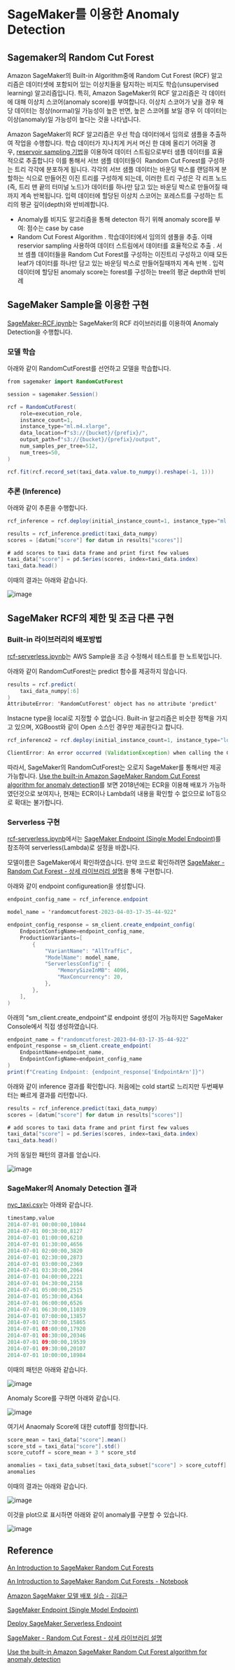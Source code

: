 # SageMaker를 이용한 Anomaly Detection

## Sagemaker의 Random Cut Forest

Amazon SageMaker의 Built-in Algorithm중에 Random Cut Forest (RCF) 알고리즘은 데이터셋에 포함되어 있는 이상치들을 탐지하는 비지도 학습(unsupervised learning) 알고리즘입니다. 특히, Amazon SageMaker의 RCF 알고리즘은 각 데이터에 대해 이상치 스코어(anomaly score)를 부여합니다. 이상치 스코어가 낮을 경우 해당 데이터는 정상(normal)일 가능성이 높은 반면, 높은 스코어를 보일 경우 이 데이터는 이상(anomaly)일 가능성이 높다는 것을 나타냅니다.

Amazon SageMaker의 RCF 알고리즘은 우선 학습 데이터에서 임의로 샘플을 추출하여 작업을 수행합니다. 학습 데이터가 지나치게 커서 머신 한 대에 올리기 어려울 경우, [reservoir sampling 기법](https://en.wikipedia.org/wiki/Reservoir_sampling)을 이용하여 데이터 스트림으로부터 샘플 데이터를 효율적으로 추출합니다 이를 통해서 서브 샘플 데이터들이  Random Cut Forest를 구성하는 트리 각각에 분포하게 됩니다. 각각의 서브 샘플 데이터는 바운딩 박스를 랜덤하게 분할하는 식으로 만들어진 이진 트리를 구성하게 되는데, 이러한 트리 구성은 각 리프 노드(즉, 트리 맨 끝의 터미널 노드)가 데이터를 하나만 담고 있는 바운딩 박스로 만들어질 때까지 계속 반복됩니다. 입력 데이터에 할당된 이상치 스코어는 포레스트를 구성하는 트리의 평균 깊이(depth)와 반비례합니다.

- Anomaly를 비지도 알고리즘을 통해 detecton 하기 위해 anomaly score를 부여: 점수는 case by case
- Random Cut Forest Algorithm
. 학습데이터에서 임의의 샘풀을 추출. 이때 reservior sampling 사용하여 데이터 스트림에서 데이터를 효율적으로 추출
. 서브 셈플 데이터들을 Random Cut Forest를 구성하는 이진트리 구성하고 이때 모든 leaf가 데이터를 하나만 담고 있는 바운딩 박스로 만들어질때까지 계속 반복
. 입력 데이터에 할당된 anomaly score는 forest를 구성하는 tree의 평균 depth와 반비례

## SageMaker Sample을 이용한 구현

[SageMaker-RCF.ipynb](https://github.com/kyopark2014/ML-anomaly-detection/blob/main/SageMaker/SageMaker-RCF.ipynb)는 SageMaker의 RCF 라이브러리를 이용하여 Anomaly Detection을 수행합니다. 


### 모델 학습

아래와 같이 RandomCutForest를 선언하고 모델을 학습합니다.

```java
from sagemaker import RandomCutForest

session = sagemaker.Session()

rcf = RandomCutForest(
    role=execution_role,
    instance_count=1,
    instance_type="ml.m4.xlarge",
    data_location=f"s3://{bucket}/{prefix}/",
    output_path=f"s3://{bucket}/{prefix}/output",
    num_samples_per_tree=512,
    num_trees=50,
)

rcf.fit(rcf.record_set(taxi_data.value.to_numpy().reshape(-1, 1)))
```

### 추론 (Inference)

아래와 같이 추론을 수행합니다. 

```java
rcf_inference = rcf.deploy(initial_instance_count=1, instance_type="ml.m4.xlarge")

results = rcf_inference.predict(taxi_data_numpy)
scores = [datum["score"] for datum in results["scores"]]

# add scores to taxi data frame and print first few values
taxi_data["score"] = pd.Series(scores, index=taxi_data.index)
taxi_data.head()
```

이때의 결과는 아래와 같습니다.

![image](https://user-images.githubusercontent.com/52392004/229640338-795fc0a4-1a9f-4b8c-b6c3-b53e6cac72a9.png)


## SageMaker RCF의 제한 및 조금 다른 구현

### Built-in 라이브러리의 배포방법

[rcf-serverless.ipynb](https://github.com/kyopark2014/ML-anomaly-detection/blob/main/SageMaker/rcf-serverless.ipynb)는 AWS Sample을 조금 수정해서 테스트를 한 노트북입니다.

아래와 같이 RandomCutForest는 predict 함수를 제공하지 않습니다. 

```java
results = rcf.predict(
    taxi_data_numpy[:6]
)
AttributeError: 'RandomCutForest' object has no attribute 'predict'
```

Instacne type을 local로 지정할 수 없습니다. Built-in 알고리즘은 비슷한 정책을 가지고 있으며, XGBoost와 같이 Open 소스인 경우만 제공한다고 합니다.

```java
rcf_inference2 = rcf.deploy(initial_instance_count=1, instance_type="local")

ClientError: An error occurred (ValidationException) when calling the CreateEndpointConfig operation: 1 validation error detected: Value 'local' at 'productionVariants.1.member.instanceType' failed to satisfy constraint
```

따라서, SageMaker의 RandomCutForest는 오로지 SageMaker를 통해서만 제공 가능합니다. [Use the built-in Amazon SageMaker Random Cut Forest algorithm for anomaly detection](https://aws.amazon.com/ko/blogs/machine-learning/use-the-built-in-amazon-sagemaker-random-cut-forest-algorithm-for-anomaly-detection/)를 보면 2018년에는 ECR을 이용해 배포가 가능하였던것으로 보여지나, 현재는 ECR이나 Lambda의 내용을 확인할 수 없으므로 IoT등으로 확대는 불가합니다. 


### Serverless 구현

[rcf-serverless.ipynb](https://github.com/kyopark2014/ML-anomaly-detection/blob/main/SageMaker/rcf-serverless.ipynb)에서는 [SageMaker Endpoint (Single Model Endpoint)](https://github.com/aws-samples/aws-ai-ml-workshop-kr/blob/master/sagemaker/sm-special-webinar/lab_2_serving/2.1.Deploy.ipynb)를 참조하여 serverless(Lambda)로 설정을 바꿉니다.


모델이름은 SageMaker에서 확인하였습니다. 만약 코드로 확인하려면 [SageMaker - Random Cut Forest - 상세 라이브러리 설명](https://sagemaker.readthedocs.io/en/v2.20.0/algorithms/randomcutforest.html)을 통해 구현합니다.

아래와 같이 endpoint configureation을 생성합니다.

```java
endpoint_config_name = rcf_inference.endpoint

model_name = 'randomcutforest-2023-04-03-17-35-44-922'

endpoint_config_response = sm_client.create_endpoint_config(
    EndpointConfigName=endpoint_config_name,
    ProductionVariants=[
        {
            "VariantName": "AllTraffic",
            "ModelName": model_name,
            "ServerlessConfig": {
                "MemorySizeInMB": 4096,
                "MaxConcurrency": 20,
            },            
        },
    ],
)
```

아래의 "sm_client.create_endpoint"로 endpoint 생성이 가능하지만 SageMaker Console에서 직접 생성하였습니다.

```java
endpoint_name = f"randomcutforest-2023-04-03-17-35-44-922"
endpoint_response = sm_client.create_endpoint(
    EndpointName=endpoint_name, 
    EndpointConfigName=endpoint_config_name
)
print(f"Creating Endpoint: {endpoint_response['EndpointArn']}")

```

아래와 같이 inference 결과를 확인합니다. 처음에는 cold start로 느리지만 두번째부터는 빠르게 결과를 리턴합니다.

```java
results = rcf_inference.predict(taxi_data_numpy)
scores = [datum["score"] for datum in results["scores"]]

# add scores to taxi data frame and print first few values
taxi_data["score"] = pd.Series(scores, index=taxi_data.index)
taxi_data.head()
```

거의 동일한 패턴의 결과를 얻습니다.

![image](https://user-images.githubusercontent.com/52392004/229644878-be9e6816-b489-4672-b3ac-86c7bb3424fd.png)

### SageMaker의 Anomaly Detection 결과 

[nyc_taxi.csv](https://raw.githubusercontent.com/numenta/NAB/master/data/realKnownCause/nyc_taxi.csv)는 아래와 같습니다.

```java
timestamp,value
2014-07-01 00:00:00,10844
2014-07-01 00:30:00,8127
2014-07-01 01:00:00,6210
2014-07-01 01:30:00,4656
2014-07-01 02:00:00,3820
2014-07-01 02:30:00,2873
2014-07-01 03:00:00,2369
2014-07-01 03:30:00,2064
2014-07-01 04:00:00,2221
2014-07-01 04:30:00,2158
2014-07-01 05:00:00,2515
2014-07-01 05:30:00,4364
2014-07-01 06:00:00,6526
2014-07-01 06:30:00,11039
2014-07-01 07:00:00,13857
2014-07-01 07:30:00,15865
2014-07-01 08:00:00,17920
2014-07-01 08:30:00,20346
2014-07-01 09:00:00,19539
2014-07-01 09:30:00,20107
2014-07-01 10:00:00,18984
```

이때의 패턴은 아래와 같습니다.

![image](https://user-images.githubusercontent.com/52392004/229644978-ed276ca7-e8fb-485e-8af6-3a78667a83cb.png)

Anomaly Score를 구하면 아래와 같습니다.

![image](https://user-images.githubusercontent.com/52392004/229645341-c42235d7-ed14-49d3-b642-d3fabc985da2.png)


여기서 Anaomaly Score에 대한 cutoff를 정의합니다.

```java
score_mean = taxi_data["score"].mean()
score_std = taxi_data["score"].std()
score_cutoff = score_mean + 3 * score_std

anomalies = taxi_data_subset[taxi_data_subset["score"] > score_cutoff]
anomalies
```

이때의 결과는 아래와 같습니다.

![image](https://user-images.githubusercontent.com/52392004/229645476-67636e47-021a-4f00-a640-7ae418371ac2.png)

이것을 plot으로 표시하면 아래와 같이 anomaly를 구분할 수 있습니다.

![image](https://user-images.githubusercontent.com/52392004/229645556-4520e78c-637a-45e7-83b2-b4b4a0ab78e8.png)


## Reference

[An Introduction to SageMaker Random Cut Forests](https://sagemaker-examples.readthedocs.io/en/latest/introduction_to_amazon_algorithms/random_cut_forest/random_cut_forest.html#An-Introduction-to-SageMaker-Random-Cut-Forests)

[An Introduction to SageMaker Random Cut Forests - Notebook](https://github.com/aws/amazon-sagemaker-examples/blob/main/introduction_to_amazon_algorithms/random_cut_forest/random_cut_forest.ipynb)

[Amazon SageMaker 모델 배포 실습 - 김대근](https://www.youtube.com/watch?v=1rr9GgJelBU&list=PLORxAVAC5fUULZBkbSE--PSY6bywP7gyr&index=6)

[SageMaker Endpoint (Single Model Endpoint)](https://github.com/aws-samples/aws-ai-ml-workshop-kr/blob/master/sagemaker/sm-special-webinar/lab_2_serving/2.1.Deploy.ipynb)

[Deploy SageMaker Serverless Endpoint](https://github.com/aws-samples/sm-model-serving-patterns/blob/main/key_features/ptn_4.2_serverless-inference/serverless_endpoint_kornlp_korsts.ipynb)

[SageMaker - Random Cut Forest - 상세 라이브러리 설명](https://sagemaker.readthedocs.io/en/v2.20.0/algorithms/randomcutforest.html)

[Use the built-in Amazon SageMaker Random Cut Forest algorithm for anomaly detection](https://aws.amazon.com/ko/blogs/machine-learning/use-the-built-in-amazon-sagemaker-random-cut-forest-algorithm-for-anomaly-detection/)

